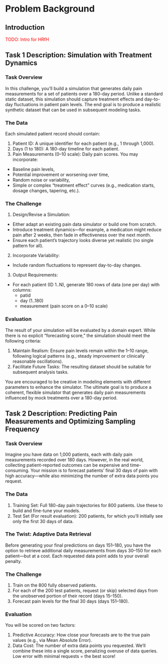 # Problem Background

## Introduction

<span style="color:red">TODO: Intro for HRfH</span>


## Task 1 Description: Simulation with Treatment Dynamics

### Task Overview
In this challenge, you’ll build a simulation that generates daily pain measurements for a set of patients over a 180-day period. Unlike a standard static dataset, this simulation should capture treatment effects and day-to-day fluctuations in patient pain levels. The end goal is to produce a realistic synthetic dataset that can be used in subsequent modeling tasks.

### The Data
Each simulated patient record should contain:

1. Patient ID: A unique identifier for each patient (e.g., 1 through 1,000).
2. Days (1 to 180): A 180-day timeline for each patient.
3. Pain Measurements (0–10 scale): Daily pain scores. You may incorporate:
- Baseline pain levels,
- Potential improvement or worsening over time,
- Random noise or variability,
- Simple or complex “treatment effect” curves (e.g., medication starts, dosage changes, tapering, etc.).

### The Challenge
1. Design/Revise a Simulation:

- Either adapt an existing pain data simulator or build one from scratch.
- Introduce treatment dynamics—for example, a medication might reduce pain after 2 weeks, then fade in effectiveness over the next month.
- Ensure each patient’s trajectory looks diverse yet realistic (no single pattern for all).

2. Incorporate Variability:
- Include random fluctuations to represent day-to-day changes.

3. Output Requirements:
- For each patient (ID 1..N), generate 180 rows of data (one per day) with columns:
  - patid
  - day (1..180)
  - measurement (pain score on a 0–10 scale)


### Evaluation
The result of your simulation will be evaluated by a domain expert. While there is no explicit “forecasting score,” the simulation should meet the following criteria:

1. Maintain Realism: Ensure pain levels remain within the 1–10 range, following logical patterns (e.g., steady improvement or clinically reasonable oscillations).
2. Facilitate Future Tasks: The resulting dataset should be suitable for subsequent analysis tasks.

You are encouraged to be creative in modeling elements with different parameters to enhance the simulator. The ultimate goal is to produce a coherent, flexible simulator that generates daily pain measurements influenced by mock treatments over a 180-day period.

## Task 2 Description: Predicting Pain Measurements and Optimizing Sampling Frequency

### Task Overview
Imagine you have data on 1,000 patients, each with daily pain measurements recorded over 180 days. However, in the real world, collecting patient-reported outcomes can be expensive and time-consuming. Your mission is to forecast patients’ final 30 days of pain with high accuracy—while also minimizing the number of extra data points you request.

### The Data
1. Training Set: Full 180-day pain trajectories for 800 patients. Use these to build and fine-tune your models.
2. Test Set (For result evaluation): 200 patients, for which you’ll initially see only the first 30 days of data.

### The Twist: Adaptive Data Retrieval
Before generating your final predictions on days 151–180, you have the option to retrieve additional daily measurements from days 30–150 for each patient—but at a cost. Each requested data point adds to your overall penalty.


### The Challenge
1. Train on the 800 fully observed patients.
2. For each of the 200 test patients, request (or skip) selected days from the unobserved portion of their record (days 15–150).
3. Forecast pain levels for the final 30 days (days 151–180).

### Evaluation
You will be scored on two factors:

1. Predictive Accuracy: How close your forecasts are to the true pain values (e.g., via Mean Absolute Error).
2. Data Cost: The number of extra data points you requested.
We’ll combine these into a single score, penalizing overuse of data queries. Low error with minimal requests = the best score!
